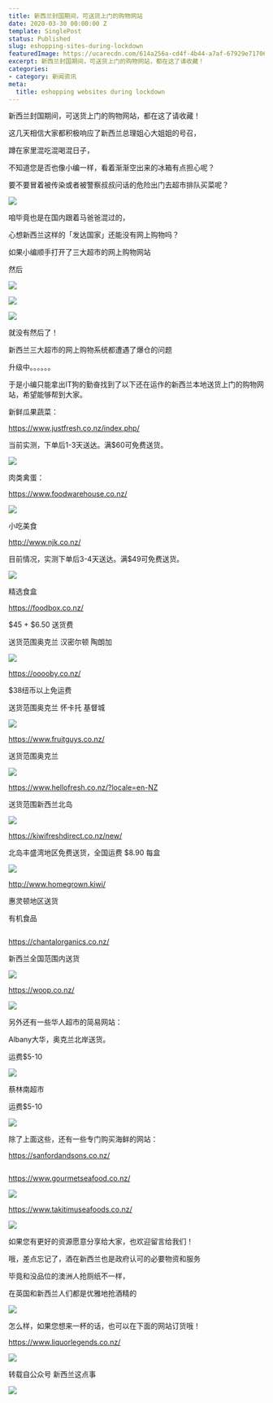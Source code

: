 ```yaml
---
title: 新西兰封国期间，可送货上门的购物网站
date: 2020-03-30 00:00:00 Z
template: SinglePost
status: Published
slug: eshopping-sites-during-lockdown
featuredImage: https://ucarecdn.com/614a256a-cd4f-4b44-a7af-67929e71706e/
excerpt: 新西兰封国期间，可送货上门的购物网站，都在这了请收藏！
categories:
- category: 新闻资讯
meta:
  title: eshopping websites during lockdown
---
```


新西兰封国期间，可送货上门的购物网站，都在这了请收藏！

这几天相信大家都积极响应了新西兰总理姐心大姐姐的号召，

蹲在家里混吃混喝混日子，

不知道您是否也像小编一样，看着渐渐空出来的冰箱有点担心呢？

要不要冒着被传染或者被警察叔叔问话的危险出门去超市排队买菜呢？

![](https://ucarecdn.com/ab4afe6b-6f27-40e3-89cb-ee62fd742fbd/)

咱毕竟也是在国内跟着马爸爸混过的，

心想新西兰这样的「发达国家」还能没有网上购物吗？

如果小编顺手打开了三大超市的网上购物网站

然后

![](https://ucarecdn.com/2743351d-385a-4b22-9b7f-d7428fd45878/)

![](https://ucarecdn.com/cad2054c-5816-421a-bc39-905f0108acbd/)

![](https://ucarecdn.com/4aacca2c-55ab-4fee-b0d1-01b68448ba25/)

就没有然后了！

新西兰三大超市的网上购物系统都遭遇了爆仓的问题

升级中。。。。。。

于是小编只能拿出IT狗的勤奋找到了以下还在运作的新西兰本地送货上门的购物网站，希望能够帮到大家。

新鲜瓜果蔬菜：

https://www.justfresh.co.nz/index.php/

当前实测，下单后1-3天送达。满$60可免费送货。

![](https://ucarecdn.com/1098fb8f-125d-4100-b3e0-0692020b41ff/)

肉类禽蛋：

https://www.foodwarehouse.co.nz/

![](https://ucarecdn.com/2eaceea2-bc23-4681-8f26-495898939a90/)

小吃美食

http://www.njk.co.nz/

目前情况，实测下单后3-4天送达。满$49可免费送货。

![](https://ucarecdn.com/10313ecd-9ecd-455e-ab38-fb339a1bf645/)

精选食盒

https://foodbox.co.nz/

$45 + $6.50 送货费

送货范围奥克兰 汉密尔顿 陶朗加 

![](https://ucarecdn.com/5c618ef6-06f9-4e7b-81b6-72dd937f6528/)

https://ooooby.co.nz/

$38纽币以上免运费 

送货范围奥克兰 怀卡托 基督城 

![](https://ucarecdn.com/3dbc638f-eac0-4cd5-9532-dab1b83e3dfe/)

https://www.fruitguys.co.nz/

送货范围奥克兰 

![](https://ucarecdn.com/79f594b3-5899-4698-9d2d-6673f54094f9/)

https://www.hellofresh.co.nz/?locale=en-NZ

送货范围新西兰北岛

![](https://ucarecdn.com/6e048a49-72de-4e3f-ac90-178d4ed1b733/)

https://kiwifreshdirect.co.nz/new/

北岛丰盛湾地区免费送货，全国运费 $8.90 每盒

![](https://ucarecdn.com/7b678c83-0130-42cf-a43b-27dddba3f7f3/)

http://www.homegrown.kiwi/

惠灵顿地区送货

有机食品

![]()

https://chantalorganics.co.nz/

新西兰全国范围内送货

![](https://ucarecdn.com/67e1c8fb-3f10-47e8-b7a2-ab77f0e1fbca/)

https://woop.co.nz/

![](https://ucarecdn.com/31806c35-55a1-4f29-b55f-3de7f53a3485/)

另外还有一些华人超市的简易网站：

Albany大华，奥克兰北岸送货。

运费$5-10

![](https://ucarecdn.com/be110181-9407-4f44-90b2-b9190d079524/)

蔡林南超市 

运费$5-10

![](https://ucarecdn.com/3debc427-4a64-4c68-94c5-ae81589ad5e9/)

除了上面这些，还有一些专门购买海鲜的网站：

https://sanfordandsons.co.nz/

![]()

https://www.gourmetseafood.co.nz/

![](https://ucarecdn.com/f92cba55-afff-4d84-aa8a-57f57d48f21e/)

https://www.takitimuseafoods.co.nz/

![](https://ucarecdn.com/e1a2c6a7-b050-40bb-b090-af7c4660215a/)

如果您有更好的资源愿意分享给大家，也欢迎留言给我们！

哦，差点忘记了，酒在新西兰也是政府认可的必要物资和服务

毕竟和没品位的澳洲人抢厕纸不一样，

在英国和新西兰人们都是优雅地抢酒精的

![](https://ucarecdn.com/ba6091f8-879f-48a9-a6df-6307ab43c738/)

怎么样，如果您想来一杯的话，也可以在下面的网站订货哦！

https://www.liquorlegends.co.nz/

![](https://ucarecdn.com/f5e23f3a-9f60-41e4-9e44-04407f516fbf/)

转载自公众号 新西兰这点事

![](https://ucarecdn.com/6d50b858-54ee-4610-a5bb-aa2c6262f70a/)
